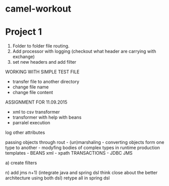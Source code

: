 # camel-workout

# Project 1

1) Folder to folder file routing.
2) Add processor with logging (checkout what header are carrying with exchange)
3) set new headers and add filter

WORKING WITH SIMPLE TEST FILE
- transfer file to another directory
- change file name
- change file content

ASSIGNMENT FOR 11.09.2015
 - xml to csv transformer
 - transformer with help with beans
 - parralel execution

log other attributes

passing objects through rout - (un)marshaling - converting objects form one type to another - modyfing bodies of complex types in runtime
production templates - BEANS
xml - xpath
TRANSACTIONS - JDBC
JMS


a) create filters

n) add jms
n+1) (integrate java and spring dsl think close about the better architecture using both dsl)
      retype all in spring dsl